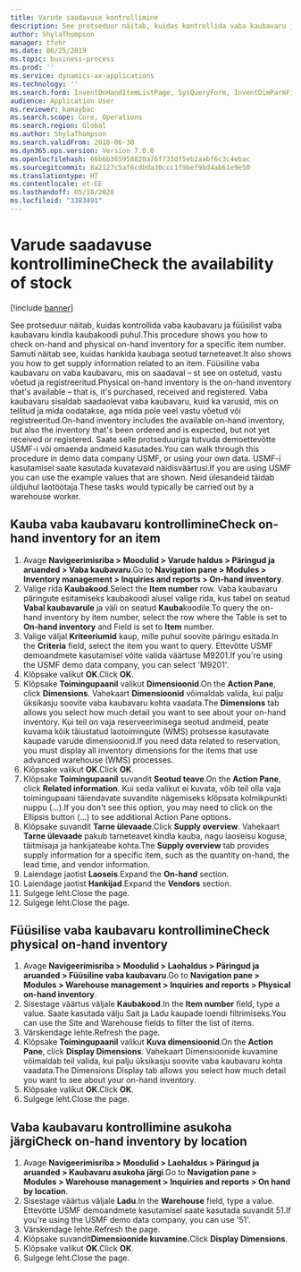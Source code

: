 ```yaml
---
title: Varude saadavuse kontrollimine
description: See protseduur näitab, kuidas kontrollida vaba kaubavaru ja füüsilist vaba kaubavaru kindla kaubakoodi puhul.
author: ShylaThompson
manager: tfehr
ms.date: 06/25/2019
ms.topic: business-process
ms.prod: ''
ms.service: dynamics-ax-applications
ms.technology: ''
ms.search.form: InventOnHandItemListPage, SysQueryForm, InventDimParmFixed, InventSupply, DefaultDashboard, WHSInventPhysicalOnhand, WHSOnHand
audience: Application User
ms.reviewer: kamaybac
ms.search.scope: Core, Operations
ms.search.region: Global
ms.author: ShylaThompson
ms.search.validFrom: 2016-06-30
ms.dyn365.ops.version: Version 7.0.0
ms.openlocfilehash: 66b6b365958820a76f733df5eb2aabf6c3c4ebac
ms.sourcegitcommit: 8a2127c5af6cdbda30ccc1f9bef9bd4ab61e9e50
ms.translationtype: HT
ms.contentlocale: et-EE
ms.lasthandoff: 05/18/2020
ms.locfileid: "3383491"
---
```

# <a name="check-the-availability-of-stock"></a><span data-ttu-id="bfdfc-103">Varude saadavuse kontrollimine</span><span class="sxs-lookup"><span data-stu-id="bfdfc-103">Check the availability of stock</span></span>

[!include [banner](../../includes/banner.md)]

<span data-ttu-id="bfdfc-104">See protseduur näitab, kuidas kontrollida vaba kaubavaru ja füüsilist vaba kaubavaru kindla kaubakoodi puhul.</span><span class="sxs-lookup"><span data-stu-id="bfdfc-104">This procedure shows you how to check on-hand and physical on-hand inventory for a specific item number.</span></span> <span data-ttu-id="bfdfc-105">Samuti näitab see, kuidas hankida kaubaga seotud tarneteavet.</span><span class="sxs-lookup"><span data-stu-id="bfdfc-105">It also shows you how to get supply information related to an item.</span></span> <span data-ttu-id="bfdfc-106">Füüsiline vaba kaubavaru on vaba kaubavaru, mis on saadaval – st see on ostetud, vastu võetud ja registreeritud.</span><span class="sxs-lookup"><span data-stu-id="bfdfc-106">Physical on-hand inventory is the on-hand inventory that's available – that is, it's purchased, received and registered.</span></span> <span data-ttu-id="bfdfc-107">Vaba kaubavaru sisaldab saadaolevat vaba kaubavaru, kuid ka varusid, mis on tellitud ja mida oodatakse, aga mida pole veel vastu võetud või registreeritud.</span><span class="sxs-lookup"><span data-stu-id="bfdfc-107">On-hand inventory includes the available on-hand inventory, but also the inventory that's been ordered and is expected, but not yet received or registered.</span></span> <span data-ttu-id="bfdfc-108">Saate selle protseduuriga tutvuda demoettevõtte USMF-i või omaenda andmeid kasutades.</span><span class="sxs-lookup"><span data-stu-id="bfdfc-108">You can walk through this procedure in demo data company USMF, or using your own data.</span></span> <span data-ttu-id="bfdfc-109">USMF-i kasutamisel saate kasutada kuvatavaid näidisväärtusi.</span><span class="sxs-lookup"><span data-stu-id="bfdfc-109">If you are using USMF you can use the example values that are shown.</span></span> <span data-ttu-id="bfdfc-110">Neid ülesandeid täidab üldjuhul laotöötaja.</span><span class="sxs-lookup"><span data-stu-id="bfdfc-110">These tasks would typically be carried out by a warehouse worker.</span></span>


## <a name="check-on-hand-inventory-for-an-item"></a><span data-ttu-id="bfdfc-111">Kauba vaba kaubavaru kontrollimine</span><span class="sxs-lookup"><span data-stu-id="bfdfc-111">Check on-hand inventory for an item</span></span>
1. <span data-ttu-id="bfdfc-112">Avage **Navigeerimisriba > Moodulid > Varude haldus > Päringud ja aruanded > Vaba kaubavaru**.</span><span class="sxs-lookup"><span data-stu-id="bfdfc-112">Go to **Navigation pane > Modules > Inventory management > Inquiries and reports > On-hand inventory**.</span></span>
2. <span data-ttu-id="bfdfc-113">Valige rida **Kaubakood**.</span><span class="sxs-lookup"><span data-stu-id="bfdfc-113">Select the **Item number** row.</span></span> <span data-ttu-id="bfdfc-114">Vaba kaubavaru päringute esitamiseks kaubakoodi alusel valige rida, kus tabel on seatud **Vabal kaubavarule** ja väli on seatud **Kauba**koodile.</span><span class="sxs-lookup"><span data-stu-id="bfdfc-114">To query the on-hand inventory by item number, select the row where the Table is set to **On-hand inventory** and Field is set to **Item** number.</span></span>
3. <span data-ttu-id="bfdfc-115">Valige väljal **Kriteeriumid** kaup, mille puhul soovite päringu esitada.</span><span class="sxs-lookup"><span data-stu-id="bfdfc-115">In the **Criteria** field, select the item you want to query.</span></span> <span data-ttu-id="bfdfc-116">Ettevõtte USMF demoandmete kasutamisel võite valida väärtuse M9201.</span><span class="sxs-lookup"><span data-stu-id="bfdfc-116">If you're using the USMF demo data company, you can select 'M9201'.</span></span>  
4. <span data-ttu-id="bfdfc-117">Klõpsake valikut **OK**.</span><span class="sxs-lookup"><span data-stu-id="bfdfc-117">Click **OK**.</span></span>
5. <span data-ttu-id="bfdfc-118">Klõpsake **Toimingupaanil** valikut **Dimensioonid**.</span><span class="sxs-lookup"><span data-stu-id="bfdfc-118">On the **Action Pane**, click **Dimensions**.</span></span> <span data-ttu-id="bfdfc-119">Vahekaart **Dimensioonid** võimaldab valida, kui palju üksikasju soovite vaba kaubavaru kohta vaadata.</span><span class="sxs-lookup"><span data-stu-id="bfdfc-119">The **Dimensions** tab allows you select how much detail you want to see about your on-hand inventory.</span></span> <span data-ttu-id="bfdfc-120">Kui teil on vaja reserveerimisega seotud andmeid, peate kuvama kõik täiustatud laotoimingute (WMS) protsesse kasutavate kaupade varude dimensioonid.</span><span class="sxs-lookup"><span data-stu-id="bfdfc-120">If you need data related to reservation, you must display all inventory dimensions for the items that use advanced warehouse (WMS) processes.</span></span>
6. <span data-ttu-id="bfdfc-121">Klõpsake valikut **OK**.</span><span class="sxs-lookup"><span data-stu-id="bfdfc-121">Click **OK**.</span></span>
7. <span data-ttu-id="bfdfc-122">Klõpsake **Toimingupaanil** suvandit **Seotud teave**.</span><span class="sxs-lookup"><span data-stu-id="bfdfc-122">On the **Action Pane**, click **Related information**.</span></span> <span data-ttu-id="bfdfc-123">Kui seda valikut ei kuvata, võib teil olla vaja toimingupaani täiendavate suvandite nägemiseks klõpsata kolmikpunkti nuppu (...).</span><span class="sxs-lookup"><span data-stu-id="bfdfc-123">If you don't see this option, you may need to click on the Ellipsis button (…) to see additional Action Pane options.</span></span>
8. <span data-ttu-id="bfdfc-124">Klõpsake suvandit **Tarne ülevaade**.</span><span class="sxs-lookup"><span data-stu-id="bfdfc-124">Click **Supply overview**.</span></span> <span data-ttu-id="bfdfc-125">Vahekaart **Tarne ülevaade** pakub tarneteavet kindla kauba, nagu laoseisu koguse, täitmisaja ja hankijateabe kohta.</span><span class="sxs-lookup"><span data-stu-id="bfdfc-125">The **Supply overview** tab provides supply information for a specific item, such as the quantity on-hand, the lead time, and vendor information.</span></span>  
9. <span data-ttu-id="bfdfc-126">Laiendage jaotist **Laoseis**.</span><span class="sxs-lookup"><span data-stu-id="bfdfc-126">Expand the **On-hand** section.</span></span>
10. <span data-ttu-id="bfdfc-127">Laiendage jaotist **Hankijad**.</span><span class="sxs-lookup"><span data-stu-id="bfdfc-127">Expand the **Vendors** section.</span></span>
11. <span data-ttu-id="bfdfc-128">Sulgege leht.</span><span class="sxs-lookup"><span data-stu-id="bfdfc-128">Close the page.</span></span>
12. <span data-ttu-id="bfdfc-129">Sulgege leht.</span><span class="sxs-lookup"><span data-stu-id="bfdfc-129">Close the page.</span></span>

## <a name="check-physical-on-hand-inventory"></a><span data-ttu-id="bfdfc-130">Füüsilise vaba kaubavaru kontrollimine</span><span class="sxs-lookup"><span data-stu-id="bfdfc-130">Check physical on-hand inventory</span></span>
1. <span data-ttu-id="bfdfc-131">Avage **Navigeerimisriba > Moodulid > Laohaldus > Päringud ja aruanded > Füüsiline vaba kaubavaru**.</span><span class="sxs-lookup"><span data-stu-id="bfdfc-131">Go to **Navigation pane > Modules > Warehouse management > Inquiries and reports > Physical on-hand inventory**.</span></span>
2. <span data-ttu-id="bfdfc-132">Sisestage väärtus väljale **Kaubakood**.</span><span class="sxs-lookup"><span data-stu-id="bfdfc-132">In the **Item number** field, type a value.</span></span> <span data-ttu-id="bfdfc-133">Saate kasutada välju Sait ja Ladu kaupade loendi filtrimiseks.</span><span class="sxs-lookup"><span data-stu-id="bfdfc-133">You can use the Site and Warehouse fields to filter the list of items.</span></span> 
3. <span data-ttu-id="bfdfc-134">Värskendage lehte.</span><span class="sxs-lookup"><span data-stu-id="bfdfc-134">Refresh the page.</span></span>
4. <span data-ttu-id="bfdfc-135">Klõpsake **Toimingupaanil** valikut **Kuva dimensioonid**.</span><span class="sxs-lookup"><span data-stu-id="bfdfc-135">On the **Action Pane**, click **Display Dimensions**.</span></span> <span data-ttu-id="bfdfc-136">Vahekaart Dimensioonide kuvamine võimaldab teil valida, kui palju üksikasju soovite vaba kaubavaru kohta vaadata.</span><span class="sxs-lookup"><span data-stu-id="bfdfc-136">The Dimensions Display tab allows you select how much detail you want to see about your on-hand inventory.</span></span>
5. <span data-ttu-id="bfdfc-137">Klõpsake valikut **OK**.</span><span class="sxs-lookup"><span data-stu-id="bfdfc-137">Click **OK**.</span></span>
6. <span data-ttu-id="bfdfc-138">Sulgege leht.</span><span class="sxs-lookup"><span data-stu-id="bfdfc-138">Close the page.</span></span>

## <a name="check-on-hand-inventory-by-location"></a><span data-ttu-id="bfdfc-139">Vaba kaubavaru kontrollimine asukoha järgi</span><span class="sxs-lookup"><span data-stu-id="bfdfc-139">Check on-hand inventory by location</span></span>
1. <span data-ttu-id="bfdfc-140">Avage **Navigeerimisriba > Moodulid > Laohaldus > Päringud ja aruanded > Kaubavaru asukoha järgi**.</span><span class="sxs-lookup"><span data-stu-id="bfdfc-140">Go to **Navigation pane > Modules > Warehouse management > Inquiries and reports > On hand by location**.</span></span>
2. <span data-ttu-id="bfdfc-141">Sisestage väärtus väljale **Ladu**.</span><span class="sxs-lookup"><span data-stu-id="bfdfc-141">In the **Warehouse** field, type a value.</span></span> <span data-ttu-id="bfdfc-142">Ettevõtte USMF demoandmete kasutamisel saate kasutada suvandit 51.</span><span class="sxs-lookup"><span data-stu-id="bfdfc-142">If you're using the USMF demo data company, you can use '51'.</span></span>  
3. <span data-ttu-id="bfdfc-143">Värskendage lehte.</span><span class="sxs-lookup"><span data-stu-id="bfdfc-143">Refresh the page.</span></span>
4. <span data-ttu-id="bfdfc-144">Klõpsake suvandit**Dimensioonide kuvamine.**</span><span class="sxs-lookup"><span data-stu-id="bfdfc-144">Click **Display Dimensions**.</span></span>
5. <span data-ttu-id="bfdfc-145">Klõpsake valikut **OK**.</span><span class="sxs-lookup"><span data-stu-id="bfdfc-145">Click **OK**.</span></span>
6. <span data-ttu-id="bfdfc-146">Sulgege leht.</span><span class="sxs-lookup"><span data-stu-id="bfdfc-146">Close the page.</span></span>

